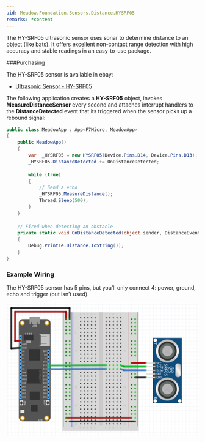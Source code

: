 ```yaml
---
uid: Meadow.Foundation.Sensors.Distance.HYSRF05
remarks: *content
---
```


The HY-SRF05 ultrasonic sensor uses sonar to determine distance to an object (like bats). It offers excellent non-contact range detection with high accuracy and stable readings in an easy-to-use package.

###Purchasing

The HY-SRF05 sensor is available in ebay:

* [Ultrasonic Sensor - HY-SRF05](https://www.ebay.com/sch/i.html?_from=R40&_trksid=m570.l1313&_nkw=HYSRF05&_sacat=0)


The following application creates a **HY-SRF05** object, invokes **MeasureDistanceSensor** every second and attaches interrupt handlers to the **DistanceDetected** event that its triggered when the sensor picks up a rebound signal:

```csharp
public class MeadowApp : App<F7Micro, MeadowApp>
{
    public MeadowApp()
    {
        var  _HYSRF05 = new HYSRF05(Device.Pins.D14, Device.Pins.D13);
        _HYSRF05.DistanceDetected += OnDistanceDetected;

        while (true)
        {
            // Send a echo
            _HYSRF05.MeasureDistance();
            Thread.Sleep(500);
        }
    }

    // Fired when detecting an obstacle
    private static void OnDistanceDetected(object sender, DistanceEventArgs e) 
    {
        Debug.Print(e.Distance.ToString());
    }
}
```

### Example Wiring

The HY-SRF05 sensor has 5 pins, but you’ll only connect 4: power, ground, echo and trigger (out isn’t used).

![](../../API_Assets/Meadow.Foundation.Sensors.Distance.HYSRF05/HYSRF05.svg)